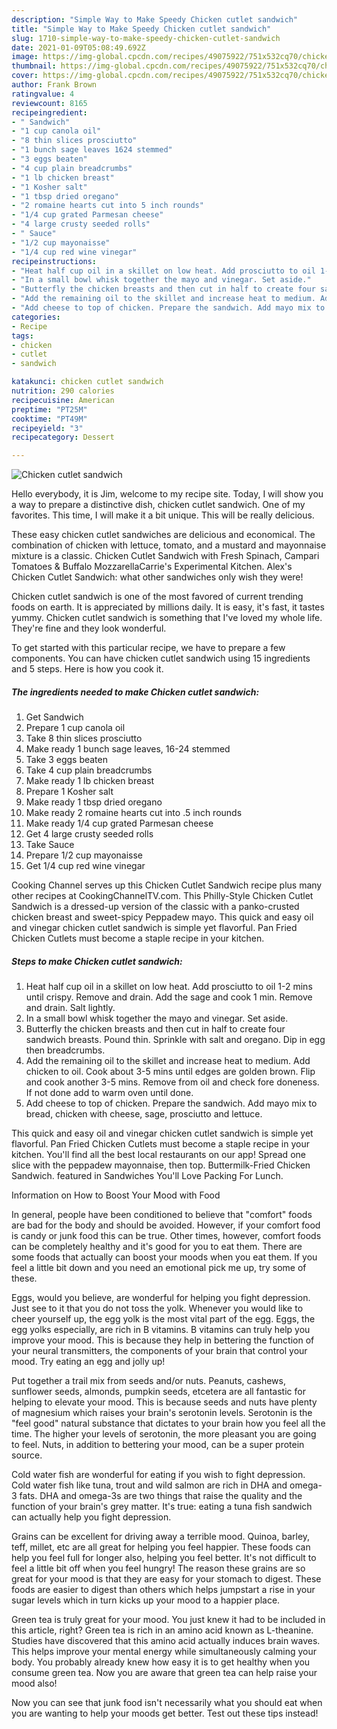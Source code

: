 ```yaml
---
description: "Simple Way to Make Speedy Chicken cutlet sandwich"
title: "Simple Way to Make Speedy Chicken cutlet sandwich"
slug: 1710-simple-way-to-make-speedy-chicken-cutlet-sandwich
date: 2021-01-09T05:08:49.692Z
image: https://img-global.cpcdn.com/recipes/49075922/751x532cq70/chicken-cutlet-sandwich-recipe-main-photo.jpg
thumbnail: https://img-global.cpcdn.com/recipes/49075922/751x532cq70/chicken-cutlet-sandwich-recipe-main-photo.jpg
cover: https://img-global.cpcdn.com/recipes/49075922/751x532cq70/chicken-cutlet-sandwich-recipe-main-photo.jpg
author: Frank Brown
ratingvalue: 4
reviewcount: 8165
recipeingredient:
- " Sandwich"
- "1 cup canola oil"
- "8 thin slices prosciutto"
- "1 bunch sage leaves 1624 stemmed"
- "3 eggs beaten"
- "4 cup plain breadcrumbs"
- "1 lb chicken breast"
- "1 Kosher salt"
- "1 tbsp dried oregano"
- "2 romaine hearts cut into 5 inch rounds"
- "1/4 cup grated Parmesan cheese"
- "4 large crusty seeded rolls"
- " Sauce"
- "1/2 cup mayonaisse"
- "1/4 cup red wine vinegar"
recipeinstructions:
- "Heat half cup oil in a skillet on low heat. Add prosciutto to oil 1-2 mins until crispy.  Remove and drain. Add the sage and cook 1 min.  Remove and drain. Salt lightly."
- "In a small bowl whisk together the mayo and vinegar. Set aside."
- "Butterfly the chicken breasts and then cut in half to create four sandwich breasts. Pound thin. Sprinkle with salt and oregano.  Dip in egg then breadcrumbs."
- "Add the remaining oil to the skillet and increase heat to medium. Add chicken to oil. Cook about 3-5 mins until edges are golden brown. Flip and cook another 3-5 mins. Remove from oil and check fore doneness.  If not done add to warm oven until done."
- "Add cheese to top of chicken. Prepare the sandwich. Add mayo mix to bread, chicken with cheese, sage, prosciutto and lettuce."
categories:
- Recipe
tags:
- chicken
- cutlet
- sandwich

katakunci: chicken cutlet sandwich 
nutrition: 290 calories
recipecuisine: American
preptime: "PT25M"
cooktime: "PT49M"
recipeyield: "3"
recipecategory: Dessert

---
```



![Chicken cutlet sandwich](https://img-global.cpcdn.com/recipes/49075922/751x532cq70/chicken-cutlet-sandwich-recipe-main-photo.jpg)

Hello everybody, it is Jim, welcome to my recipe site. Today, I will show you a way to prepare a distinctive dish, chicken cutlet sandwich. One of my favorites. This time, I will make it a bit unique. This will be really delicious.

These easy chicken cutlet sandwiches are delicious and economical. The combination of chicken with lettuce, tomato, and a mustard and mayonnaise mixture is a classic. Chicken Cutlet Sandwich with Fresh Spinach, Campari Tomatoes &amp; Buffalo MozzarellaCarrie&#39;s Experimental Kitchen. Alex&#39;s Chicken Cutlet Sandwich: what other sandwiches only wish they were!

Chicken cutlet sandwich is one of the most favored of current trending foods on earth. It is appreciated by millions daily. It is easy, it's fast, it tastes yummy. Chicken cutlet sandwich is something that I've loved my whole life. They're fine and they look wonderful.


To get started with this particular recipe, we have to prepare a few components. You can have chicken cutlet sandwich using 15 ingredients and 5 steps. Here is how you cook it.

<!--inarticleads1-->

##### The ingredients needed to make Chicken cutlet sandwich:

1. Get  Sandwich
1. Prepare 1 cup canola oil
1. Take 8 thin slices prosciutto
1. Make ready 1 bunch sage leaves, 16-24 stemmed
1. Take 3 eggs beaten
1. Take 4 cup plain breadcrumbs
1. Make ready 1 lb chicken breast
1. Prepare 1 Kosher salt
1. Make ready 1 tbsp dried oregano
1. Make ready 2 romaine hearts cut into .5 inch rounds
1. Make ready 1/4 cup grated Parmesan cheese
1. Get 4 large crusty seeded rolls
1. Take  Sauce
1. Prepare 1/2 cup mayonaisse
1. Get 1/4 cup red wine vinegar


Cooking Channel serves up this Chicken Cutlet Sandwich recipe plus many other recipes at CookingChannelTV.com. This Philly-Style Chicken Cutlet Sandwich is a dressed-up version of the classic with a panko-crusted chicken breast and sweet-spicy Peppadew mayo. This quick and easy oil and vinegar chicken cutlet sandwich is simple yet flavorful. Pan Fried Chicken Cutlets must become a staple recipe in your kitchen. 

<!--inarticleads2-->

##### Steps to make Chicken cutlet sandwich:

1. Heat half cup oil in a skillet on low heat. Add prosciutto to oil 1-2 mins until crispy.  Remove and drain. Add the sage and cook 1 min.  Remove and drain. Salt lightly.
1. In a small bowl whisk together the mayo and vinegar. Set aside.
1. Butterfly the chicken breasts and then cut in half to create four sandwich breasts. Pound thin. Sprinkle with salt and oregano.  Dip in egg then breadcrumbs.
1. Add the remaining oil to the skillet and increase heat to medium. Add chicken to oil. Cook about 3-5 mins until edges are golden brown. Flip and cook another 3-5 mins. Remove from oil and check fore doneness.  If not done add to warm oven until done.
1. Add cheese to top of chicken. Prepare the sandwich. Add mayo mix to bread, chicken with cheese, sage, prosciutto and lettuce.


This quick and easy oil and vinegar chicken cutlet sandwich is simple yet flavorful. Pan Fried Chicken Cutlets must become a staple recipe in your kitchen. You&#39;ll find all the best local restaurants on our app! Spread one slice with the peppadew mayonnaise, then top. Buttermilk-Fried Chicken Sandwich. featured in Sandwiches You&#39;ll Love Packing For Lunch. 

Information on How to Boost Your Mood with Food


In general, people have been conditioned to believe that "comfort" foods are bad for the body and should be avoided. However, if your comfort food is candy or junk food this can be true. Other times, however, comfort foods can be completely healthy and it's good for you to eat them. There are some foods that actually can boost your moods when you eat them. If you feel a little bit down and you need an emotional pick me up, try some of these.

Eggs, would you believe, are wonderful for helping you fight depression. Just see to it that you do not toss the yolk. Whenever you would like to cheer yourself up, the egg yolk is the most vital part of the egg. Eggs, the egg yolks especially, are rich in B vitamins. B vitamins can truly help you improve your mood. This is because they help in bettering the function of your neural transmitters, the components of your brain that control your mood. Try eating an egg and jolly up!

Put together a trail mix from seeds and/or nuts. Peanuts, cashews, sunflower seeds, almonds, pumpkin seeds, etcetera are all fantastic for helping to elevate your mood. This is because seeds and nuts have plenty of magnesium which raises your brain's serotonin levels. Serotonin is the "feel good" natural substance that dictates to your brain how you feel all the time. The higher your levels of serotonin, the more pleasant you are going to feel. Nuts, in addition to bettering your mood, can be a super protein source.

Cold water fish are wonderful for eating if you wish to fight depression. Cold water fish like tuna, trout and wild salmon are rich in DHA and omega-3 fats. DHA and omega-3s are two things that raise the quality and the function of your brain's grey matter. It's true: eating a tuna fish sandwich can actually help you fight depression. 

Grains can be excellent for driving away a terrible mood. Quinoa, barley, teff, millet, etc are all great for helping you feel happier. These foods can help you feel full for longer also, helping you feel better. It's not difficult to feel a little bit off when you feel hungry! The reason these grains are so great for your mood is that they are easy for your stomach to digest. These foods are easier to digest than others which helps jumpstart a rise in your sugar levels which in turn kicks up your mood to a happier place.

Green tea is truly great for your mood. You just knew it had to be included in this article, right? Green tea is rich in an amino acid known as L-theanine. Studies have discovered that this amino acid actually induces brain waves. This helps improve your mental energy while simultaneously calming your body. You probably already knew how easy it is to get healthy when you consume green tea. Now you are aware that green tea can help raise your mood also!

Now you can see that junk food isn't necessarily what you should eat when you are wanting to help your moods get better. Test out  these tips  instead!

